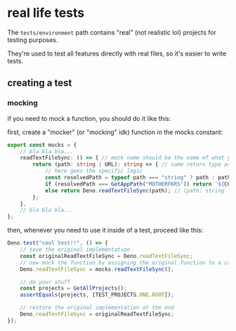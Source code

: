 # real life tests

The `tests/environment` path contains "real" (not realistic lol) projects for testing purposes.

They're used to test all features directly with real files, so it's easier to write tests.

## creating a test

### mocking

if you need to mock a function, you should do it like this:

first, create a "mocker" (or "mocking" idk) function in the mocks constant:

```ts
export const mocks = {
    // bla bla bla...
    readTextFileSync: () => { // mock name should be the name of what you're mocking
        return (path: string | URL): string => { // same return type as the mock func
            // here goes the specific logic
            const resolvedPath = typeof path === "string" ? path : path.toString();
            if (resolvedPath === GetAppPath("MOTHERFKRS")) return `${CONSTANTS.ENV_PATH}/test-one`; // we give /test-one instead of \\test-one in purpose to ensure paths are parsed before returning them
            else return Deno.readTextFileSync(path); // (path: string | URL): Promise<string>
        };
    },
    // bla bla bla...
};
```

then, whenever you need to use it inside of a test, proceed like this:

```ts
Deno.test("cool test!!", () => {
    // save the original implementation
    const originalReadTextFileSync = Deno.readTextFileSync;
    // now mock the function by assigning the original function to a call to the "mocker" function
    Deno.readTextFileSync = mocks.readTextFileSync();

    // do your stuff
    const projects = GetAllProjects();
    assertEquals(projects, [TEST_PROJECTS.ONE.ROOT]);

    // restore the original implementation at the end
    Deno.readTextFileSync = originalReadTextFileSync;
});
```
